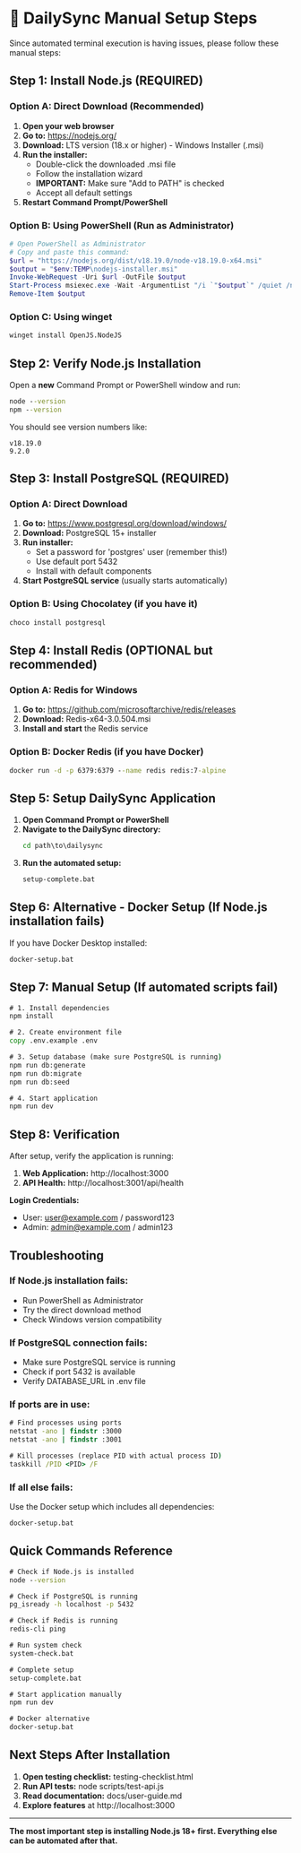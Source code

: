 # 🚀 DailySync Manual Setup Steps

Since automated terminal execution is having issues, please follow these manual steps:

## Step 1: Install Node.js (REQUIRED)

### Option A: Direct Download (Recommended)
1. **Open your web browser**
2. **Go to:** https://nodejs.org/
3. **Download:** LTS version (18.x or higher) - Windows Installer (.msi)
4. **Run the installer:**
   - Double-click the downloaded .msi file
   - Follow the installation wizard
   - **IMPORTANT:** Make sure "Add to PATH" is checked
   - Accept all default settings
5. **Restart Command Prompt/PowerShell**

### Option B: Using PowerShell (Run as Administrator)
```powershell
# Open PowerShell as Administrator
# Copy and paste this command:
$url = "https://nodejs.org/dist/v18.19.0/node-v18.19.0-x64.msi"
$output = "$env:TEMP\nodejs-installer.msi"
Invoke-WebRequest -Uri $url -OutFile $output
Start-Process msiexec.exe -Wait -ArgumentList "/i `"$output`" /quiet /norestart"
Remove-Item $output
```

### Option C: Using winget
```cmd
winget install OpenJS.NodeJS
```

## Step 2: Verify Node.js Installation

Open a **new** Command Prompt or PowerShell window and run:
```cmd
node --version
npm --version
```

You should see version numbers like:
```
v18.19.0
9.2.0
```

## Step 3: Install PostgreSQL (REQUIRED)

### Option A: Direct Download
1. **Go to:** https://www.postgresql.org/download/windows/
2. **Download:** PostgreSQL 15+ installer
3. **Run installer:**
   - Set a password for 'postgres' user (remember this!)
   - Use default port 5432
   - Install with default components
4. **Start PostgreSQL service** (usually starts automatically)

### Option B: Using Chocolatey (if you have it)
```cmd
choco install postgresql
```

## Step 4: Install Redis (OPTIONAL but recommended)

### Option A: Redis for Windows
1. **Go to:** https://github.com/microsoftarchive/redis/releases
2. **Download:** Redis-x64-3.0.504.msi
3. **Install and start** the Redis service

### Option B: Docker Redis (if you have Docker)
```cmd
docker run -d -p 6379:6379 --name redis redis:7-alpine
```

## Step 5: Setup DailySync Application

1. **Open Command Prompt or PowerShell**
2. **Navigate to the DailySync directory:**
   ```cmd
   cd path\to\dailysync
   ```
3. **Run the automated setup:**
   ```cmd
   setup-complete.bat
   ```

## Step 6: Alternative - Docker Setup (If Node.js installation fails)

If you have Docker Desktop installed:
```cmd
docker-setup.bat
```

## Step 7: Manual Setup (If automated scripts fail)

```cmd
# 1. Install dependencies
npm install

# 2. Create environment file
copy .env.example .env

# 3. Setup database (make sure PostgreSQL is running)
npm run db:generate
npm run db:migrate
npm run db:seed

# 4. Start application
npm run dev
```

## Step 8: Verification

After setup, verify the application is running:

1. **Web Application:** http://localhost:3000
2. **API Health:** http://localhost:3001/api/health

**Login Credentials:**
- User: user@example.com / password123
- Admin: admin@example.com / admin123

## Troubleshooting

### If Node.js installation fails:
- Run PowerShell as Administrator
- Try the direct download method
- Check Windows version compatibility

### If PostgreSQL connection fails:
- Make sure PostgreSQL service is running
- Check if port 5432 is available
- Verify DATABASE_URL in .env file

### If ports are in use:
```cmd
# Find processes using ports
netstat -ano | findstr :3000
netstat -ano | findstr :3001

# Kill processes (replace PID with actual process ID)
taskkill /PID <PID> /F
```

### If all else fails:
Use the Docker setup which includes all dependencies:
```cmd
docker-setup.bat
```

## Quick Commands Reference

```cmd
# Check if Node.js is installed
node --version

# Check if PostgreSQL is running
pg_isready -h localhost -p 5432

# Check if Redis is running
redis-cli ping

# Run system check
system-check.bat

# Complete setup
setup-complete.bat

# Start application manually
npm run dev

# Docker alternative
docker-setup.bat
```

## Next Steps After Installation

1. **Open testing checklist:** testing-checklist.html
2. **Run API tests:** node scripts/test-api.js
3. **Read documentation:** docs/user-guide.md
4. **Explore features** at http://localhost:3000

---

**The most important step is installing Node.js 18+ first. Everything else can be automated after that.**
